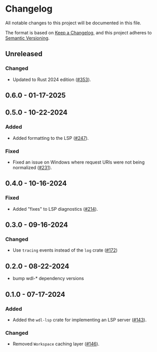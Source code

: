 # Changelog

All notable changes to this project will be documented in this file.

The format is based on [Keep a Changelog](https://keepachangelog.com/en/1.1.0/),
and this project adheres to [Semantic Versioning](https://semver.org/spec/v2.0.0.html).

## Unreleased

### Changed

* Updated to Rust 2024 edition ([#353](https://github.com/stjude-rust-labs/wdl/pull/353)).

## 0.6.0 - 01-17-2025

## 0.5.0 - 10-22-2024

### Added

* Added formatting to the LSP ([#247](https://github.com/stjude-rust-labs/wdl/pull/247)).

### Fixed

* Fixed an issue on Windows where request URIs were not being normalized ([#231](https://github.com/stjude-rust-labs/wdl/pull/231)).

## 0.4.0 - 10-16-2024

### Fixed

* Added "fixes" to LSP diagnostics ([#214](https://github.com/stjude-rust-labs/wdl/pull/214)).

## 0.3.0 - 09-16-2024

### Changed
* Use `tracing` events instead of the `log` crate ([#172](https://github.com/stjude-rust-labs/wdl/pull/172))

## 0.2.0 - 08-22-2024

* bump wdl-* dependency versions

## 0.1.0 - 07-17-2024

### Added

* Added the `wdl-lsp` crate for implementing an LSP server ([#143](https://github.com/stjude-rust-labs/wdl/pull/143)).

### Changed

* Removed `Workspace` caching layer ([#146](https://github.com/stjude-rust-labs/wdl/pull/146)).
